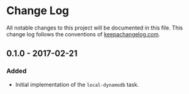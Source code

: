 # Change Log
All notable changes to this project will be documented in this file. This change log follows the conventions of [keepachangelog.com](http://keepachangelog.com/).

## 0.1.0 - 2017-02-21
### Added
- Initial implementation of the `local-dynamodb` task.

[Unreleased]: https://github.com/your-name/boot-edntask/compare/0.1.0...HEAD
[0.1.0]: https://github.com/your-name/boot-edntask/compare/acdd092...0.1.0
